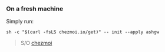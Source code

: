 ### On a fresh machine

Simply run:

```shell
sh -c "$(curl -fsLS chezmoi.io/get)" -- init --apply ashgw
```
> S/O [chezmoi](https://chezmoi.io)

